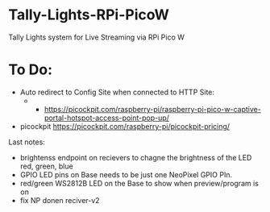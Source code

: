 # Tally-Lights-RPi-PicoW
Tally Lights system for Live Streaming via RPi Pico W


# To Do:
- Auto redirect to Config Site when connected to HTTP Site: 
  - - https://picockpit.com/raspberry-pi/raspberry-pi-pico-w-captive-portal-hotspot-access-point-pop-up/
- picockpit  https://picockpit.com/raspberry-pi/picockpit-pricing/


Last notes: 
- brightenss endpoint on recievers to chagne the brightness of the LED red, green, blue
- GPIO LED pins on Base needs to be just one NeoPixel GPIO PIn. 
- red/green WS2812B LED on the Base to show when preview/program is on
- fix NP donen reciver-v2